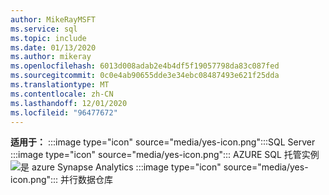 ```yaml
---
author: MikeRayMSFT
ms.service: sql
ms.topic: include
ms.date: 01/13/2020
ms.author: mikeray
ms.openlocfilehash: 6013d008adab2e4b4df5f19057798da83c087fed
ms.sourcegitcommit: 0c0e4ab90655dde3e34ebc08487493e621f25dda
ms.translationtype: MT
ms.contentlocale: zh-CN
ms.lasthandoff: 12/01/2020
ms.locfileid: "96477672"
---
```

<Token>**适用于：** :::image type="icon" source="media/yes-icon.png":::SQL Server :::image type="icon" source="media/yes-icon.png"::: AZURE SQL 托管实例 ![ 是 ](media/yes-icon.png) azure Synapse Analytics :::image type="icon" source="media/yes-icon.png"::: 并行数据仓库</Token>
